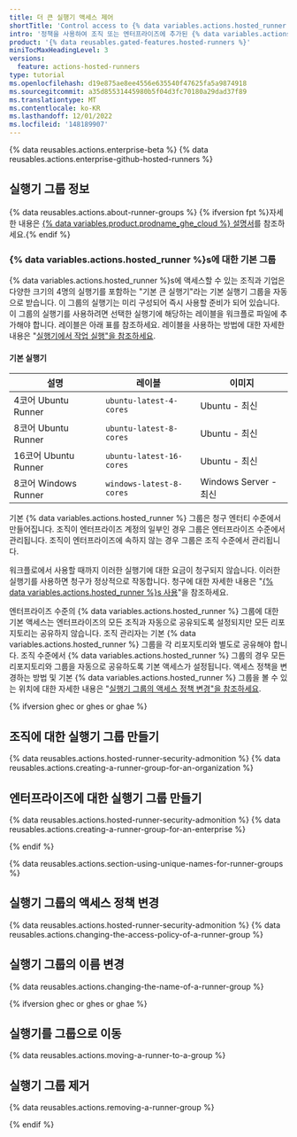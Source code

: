 ```yaml
---
title: 더 큰 실행기 액세스 제어
shortTitle: 'Control access to {% data variables.actions.hosted_runner %}s'
intro: '정책을 사용하여 조직 또는 엔터프라이즈에 추가된 {% data variables.actions.hosted_runner %}에 대한 액세스를 제한하는 정책을 사용할 수 있습니다.'
product: '{% data reusables.gated-features.hosted-runners %}'
miniTocMaxHeadingLevel: 3
versions:
  feature: actions-hosted-runners
type: tutorial
ms.openlocfilehash: d19e875ae8ee4556e635540f47625fa5a9874918
ms.sourcegitcommit: a35d85531445980b5f04d3fc70180a29dad37f89
ms.translationtype: MT
ms.contentlocale: ko-KR
ms.lasthandoff: 12/01/2022
ms.locfileid: '148189907'
---
```

{% data reusables.actions.enterprise-beta %} {% data reusables.actions.enterprise-github-hosted-runners %}

## 실행기 그룹 정보

{% data reusables.actions.about-runner-groups %} {% ifversion fpt %}자세한 내용은 [{% data variables.product.prodname_ghe_cloud %} 설명서](/enterprise-cloud@latest/actions/using-github-hosted-runners/controlling-access-to-larger-runners)를 참조하세요.{% endif %}

### {% data variables.actions.hosted_runner %}s에 대한 기본 그룹

{% data variables.actions.hosted_runner %}s에 액세스할 수 있는 조직과 기업은 다양한 크기의 4명의 실행기를 포함하는 "기본 큰 실행기"라는 기본 실행기 그룹을 자동으로 받습니다. 이 그룹의 실행기는 미리 구성되어 즉시 사용할 준비가 되어 있습니다. 이 그룹의 실행기를 사용하려면 선택한 실행기에 해당하는 레이블을 워크플로 파일에 추가해야 합니다. 레이블은 아래 표를 참조하세요. 레이블을 사용하는 방법에 대한 자세한 내용은 "[실행기에서 작업 실행"을 참조하세요](/actions/using-github-hosted-runners/using-larger-runners#running-jobs-on-your-runner).


#### 기본 실행기

|설명 | 레이블 | 이미지 |
| ------- | ------- | ------ |
| 4코어 Ubuntu Runner | `ubuntu-latest-4-cores` | Ubuntu - 최신 |
| 8코어 Ubuntu Runner | `ubuntu-latest-8-cores` | Ubuntu - 최신 |
| 16코어 Ubuntu Runner | `ubuntu-latest-16-cores` | Ubuntu - 최신 |
| 8코어 Windows Runner | `windows-latest-8-cores` | Windows Server - 최신 |

기본 {% data variables.actions.hosted_runner %} 그룹은 청구 엔터티 수준에서 만들어집니다. 조직이 엔터프라이즈 계정의 일부인 경우 그룹은 엔터프라이즈 수준에서 관리됩니다. 조직이 엔터프라이즈에 속하지 않는 경우 그룹은 조직 수준에서 관리됩니다. 

워크플로에서 사용할 때까지 이러한 실행기에 대한 요금이 청구되지 않습니다. 이러한 실행기를 사용하면 청구가 정상적으로 작동합니다. 청구에 대한 자세한 내용은 "[{% data variables.actions.hosted_runner %}s 사용](/actions/using-github-hosted-runners/using-larger-runners#understanding-billing)"을 참조하세요.

엔터프라이즈 수준의 {% data variables.actions.hosted_runner %} 그룹에 대한 기본 액세스는 엔터프라이즈의 모든 조직과 자동으로 공유되도록 설정되지만 모든 리포지토리는 공유하지 않습니다. 조직 관리자는 기본 {% data variables.actions.hosted_runner %} 그룹을 각 리포지토리와 별도로 공유해야 합니다. 조직 수준에서 {% data variables.actions.hosted_runner %} 그룹의 경우 모든 리포지토리와 그룹을 자동으로 공유하도록 기본 액세스가 설정됩니다. 액세스 정책을 변경하는 방법 및 기본 {% data variables.actions.hosted_runner %} 그룹을 볼 수 있는 위치에 대한 자세한 내용은 "[실행기 그룹의 액세스 정책 변경"을 참조하세요](#changing-the-access-policy-of-a-runner-group).

{% ifversion ghec or ghes or ghae %}

## 조직에 대한 실행기 그룹 만들기

{% data reusables.actions.hosted-runner-security-admonition %} {% data reusables.actions.creating-a-runner-group-for-an-organization %}

## 엔터프라이즈에 대한 실행기 그룹 만들기

{% data reusables.actions.hosted-runner-security-admonition %} {% data reusables.actions.creating-a-runner-group-for-an-enterprise %}

{% endif %}

{% data reusables.actions.section-using-unique-names-for-runner-groups %}

## 실행기 그룹의 액세스 정책 변경

{% data reusables.actions.hosted-runner-security-admonition %} {% data reusables.actions.changing-the-access-policy-of-a-runner-group %}

## 실행기 그룹의 이름 변경

{% data reusables.actions.changing-the-name-of-a-runner-group %}

{% ifversion ghec or ghes or ghae %}
## 실행기를 그룹으로 이동

{% data reusables.actions.moving-a-runner-to-a-group %}

## 실행기 그룹 제거

{% data reusables.actions.removing-a-runner-group %}

{% endif %}
